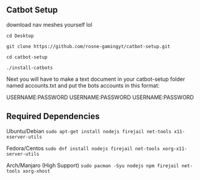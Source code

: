## Catbot Setup

download nav meshes yourself lol

    cd Desktop
    
    git clone https://github.com/rosne-gamingyt/catbot-setup.git
    
    cd catbot-setup
    
    ./install-catbots
    
Next you will have to make a text document in your catbot-setup folder named accounts.txt and put the bots accounts in this format:

USERNAME:PASSWORD
USERNAME:PASSWORD
USERNAME:PASSWORD

## Required Dependencies
Ubuntu/Debian
`sudo apt-get install nodejs firejail net-tools x11-xserver-utils`

Fedora/Centos
`sudo dnf install nodejs firejail net-tools xorg-x11-server-utils`

Arch/Manjaro (High Support)
`sudo pacman -Syu nodejs npm firejail net-tools xorg-xhost`
